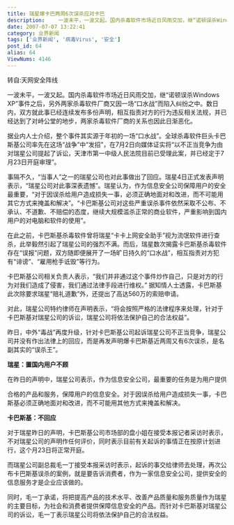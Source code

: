 ```yaml
---
title: 瑞星爆卡巴两周6次误杀应对卡巴
description: 　　一波未平，一波又起。国内杀毒软件市场近日风雨交加，继“诺顿误杀WindowsXP”事件之后，另外两家杀毒软件厂商又因一场“口水战”而陷入纠纷之中。数日内，双方就此事已经连续发布多份声明，相互指责对方的行为违反相关法规，并已经达到了对峙公堂的地步，两家杀毒软件厂商的关系也因此日渐恶化。　　据业内人士介绍，整个事件其实源于年初的一场“口水战”。全球杀毒软件巨头卡巴斯基公司率先在这场“战争”中“发招”，在7月2日向媒体证实将“以不正当竞争为由对瑞星公司提起了诉讼，天津市第一中级人民法院目前已受理此案，并已经定于7月23日开庭审理”。
date: 2007-07-07 13:22:41
category: 业界新闻
tags: ['业界新闻', '病毒Virus', '安全']
post_id: 64
alias: 64
ViewNums: 4146
---
```


转自:天网安全阵线

一波未平，一波又起。国内杀毒软件市场近日风雨交加，继&ldquo;诺顿误杀Windows XP&rdquo;事件之后，另外两家杀毒软件厂商又因一场&ldquo;口水战&rdquo;而陷入纠纷之中。数日内，双方就此事已经连续发布多份声明，相互指责对方的行为违反相关法规，并已经达到了对峙公堂的地步，两家杀毒软件厂商的关系也因此日渐恶化。

据业内人士介绍，整个事件其实源于年初的一场&ldquo;口水战&rdquo;。全球杀毒软件巨头卡巴斯基公司率先在这场&ldquo;战争&rdquo;中&ldquo;发招&rdquo;，在7月2日向媒体证实将&ldquo;以不正当竞争为由对瑞星公司提起了诉讼，天津市第一中级人民法院目前已受理此案，并已经定于7月23日开庭审理&rdquo;。

事隔不久，&ldquo;当事人&rdquo;之一的瑞星公司也对此事做出了回应。瑞星4日正式发表声明表示，&ldquo;瑞星公司对此事深表遗憾&rdquo;。瑞星认为，作为信息安全公司保障用户的安全最重要，&ldquo;对于因误杀给用户造成损失一事，必须正确地面对和改进，而不可能用其它方式来掩盖和解决&rdquo;。&ldquo;卡巴斯基公司对这些严重误杀事件依然采取不公布、不承认、不道歉、不赔偿的态度，继续大规模滥杀正常的商业软件，严重影响到国内用户的对电脑和软件的使用&rdquo;。

在此之前，卡巴斯基杀毒软件曾将瑞星&ldquo;卡卡上网安全助手&rdquo;视为流氓软件进行查杀，此举毅然引起了瑞星公司的强烈不满。而后，瑞星数次揭露卡巴斯基杀毒软件存在&ldquo;误报&rdquo;问题，双方随即便展开了一场旷日持久的&ldquo;口水战&rdquo;，相互指责对方犯有&ldquo;诽谤&rdquo;、&ldquo;雇用枪手诋毁&rdquo;等行为。

卡巴斯基公司相关负责人表示，&ldquo;我们并非通过这个事件炒作自己，只是对方的行为对我们造成了侵害，我们通过法律手段进行维权。&rdquo; 据知情人士透露，卡巴斯基此次除要求瑞星&ldquo;赔礼道歉&rdquo;外，还提出了高达560万的索赔申请。

对此，瑞星公司特约律师在声明表示，&ldquo;将会按照严格的法律程序来处理，针对于卡巴斯基对瑞星公司的诉讼，瑞星公司将依法保护自己的合法权益&rdquo;。

昨日，中外&ldquo;毒战&rdquo;再度升级，针对卡巴斯基公司起诉瑞星公司不正当竞争，瑞星公司并没有作出法律上的回应，而是再发声明爆卡巴斯基近两周又有6次误杀，是名副其实的&ldquo;误杀王&rdquo;。

**瑞星：置国内用户不顾**

在昨日的声明中，瑞星公司表示，作为信息安全公司，最重要的任务是为用户提供

合格的产品和服务，保障用户的信息安全。对于因误杀给用户造成损失一事，卡巴斯基必须正确地面对和改进，而不可能用其他方式来掩盖和解决。

**卡巴斯基：不回应**

对于瑞星昨日的声明，卡巴斯基公司市场部的盘小姐在接受本报记者采访时表示，不对瑞星公司的声明作任何评价，同时表示目前有关起诉的事情正在按原计划进行，这个月23日将正常开庭。

而瑞星公司副总裁毛一丁接受本报采访时表示，起诉的事交给律师去处理，再次公布卡巴斯基误杀的案例，就是要告诉消费者，作为一家信息安全公司，提供安全的信息服务才是企业应该做的。

同时，毛一丁承诺，将把提高产品的技术水平、改善产品质量和服务质量作为瑞星的主要目标，为社会和消费者提供保障信息安全的产品。而针对卡巴斯基对瑞星公司的诉讼，毛一丁表示瑞星公司将依法保护自己的合法权益。

